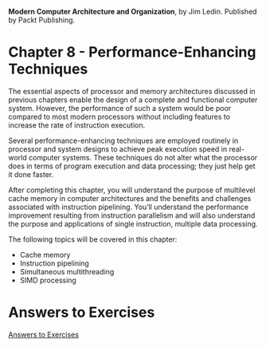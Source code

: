 __Modern Computer Architecture and Organization__, by Jim Ledin. Published by Packt Publishing.
# Chapter 8 - Performance-Enhancing Techniques

The essential aspects of processor and memory architectures discussed in previous chapters enable the design of a complete and functional computer system. However, the performance of such a system would be poor compared to most modern processors without including features to increase the rate of instruction execution.

Several performance-enhancing techniques are employed routinely in processor and system designs to achieve peak execution speed in real-world computer systems. These techniques do not alter what the processor does in terms of program execution and data processing; they just help get it done faster. 

After completing this chapter, you will understand the purpose of multilevel cache memory in computer architectures and the benefits and challenges associated with instruction pipelining. You’ll understand the performance improvement resulting from instruction parallelism and will also understand the purpose and applications of single instruction, multiple data processing.

The following topics will be covered in this chapter:
* Cache memory
* Instruction pipelining
* Simultaneous multithreading
* SIMD processing

# Answers to Exercises
[Answers to Exercises](Answers%20to%20Exercises/README.md)